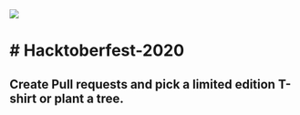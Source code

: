 <img src = "https://encrypted-tbn0.gstatic.com/images?q=tbn%3AANd9GcRD5c7-oVaZqKi01HIbjGzRvr5gFXAZdnU3Ug&usqp=CAU">

<h1 ># Hacktoberfest-2020</h1>
<h2 > Create Pull requests and pick a limited edition T-shirt or plant a tree.</h2>

